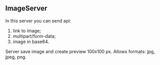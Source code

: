 ## ImageServer

In this server you can send api:
1. link to image;
2. multipart/form-data;
3. image in base64.

Server save image and create preview 100x100 px. 
Allows formats: jpg, jpeg, png.